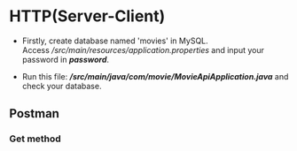 # HTTP(Server-Client)
 
- Firstly, create database named 'movies' in MySQL. <br />
Access _/src/main/resources/application.properties_ and input your password in **_password_**.

- Run this file: **_/src/main/java/com/movie/MovieApiApplication.java_** and check your database.

## Postman
### Get method
